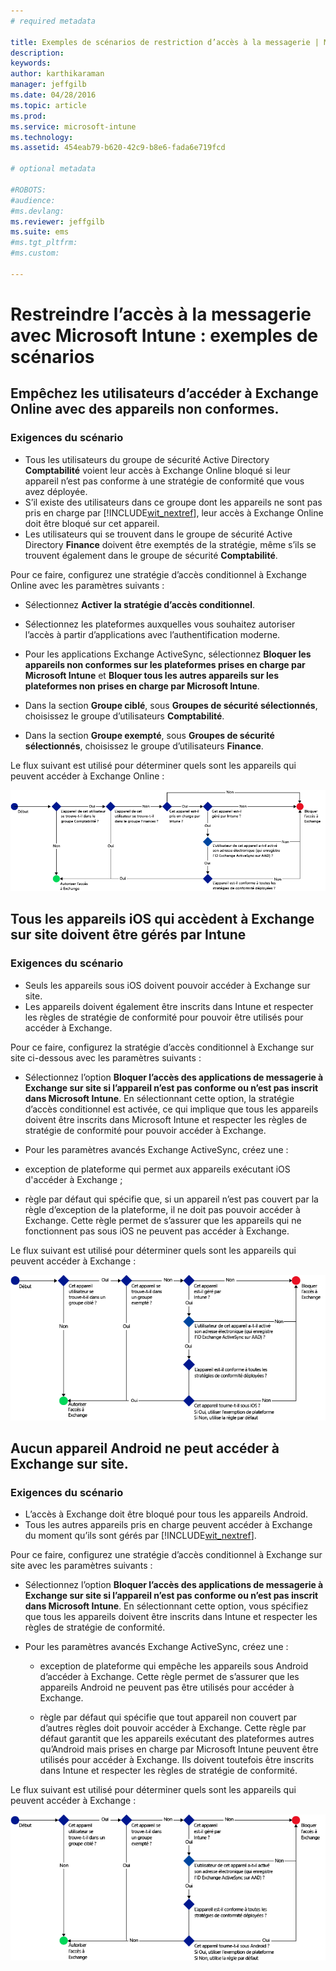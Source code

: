 ```yaml
---
# required metadata

title: Exemples de scénarios de restriction d’accès à la messagerie | Microsoft Intune
description:
keywords:
author: karthikaraman
manager: jeffgilb
ms.date: 04/28/2016
ms.topic: article
ms.prod:
ms.service: microsoft-intune
ms.technology:
ms.assetid: 454eab79-b620-42c9-b8e6-fada6e719fcd

# optional metadata

#ROBOTS:
#audience:
#ms.devlang:
ms.reviewer: jeffgilb
ms.suite: ems
#ms.tgt_pltfrm:
#ms.custom:

---
```


# Restreindre l’accès à la messagerie avec Microsoft Intune : exemples de scénarios

## Empêchez les utilisateurs d’accéder à Exchange Online avec des appareils non conformes.
### Exigences du scénario
- Tous les utilisateurs du groupe de sécurité Active Directory **Comptabilité** voient leur accès à Exchange Online bloqué si leur appareil n’est pas conforme à une stratégie de conformité que vous avez déployée.
- S’il existe des utilisateurs dans ce groupe dont les appareils ne sont pas pris en charge par [!INCLUDE[wit_nextref](../includes/wit_nextref_md.md)], leur accès à Exchange Online doit être bloqué sur cet appareil.
- Les utilisateurs qui se trouvent dans le groupe de sécurité Active Directory **Finance** doivent être exemptés de la stratégie, même s’ils se trouvent également dans le groupe de sécurité **Comptabilité**.

Pour ce faire, configurez une stratégie d’accès conditionnel à Exchange Online avec les paramètres suivants :

-   Sélectionnez **Activer la stratégie d’accès conditionnel**.

- Sélectionnez les plateformes auxquelles vous souhaitez autoriser l’accès à partir d’applications avec l’authentification moderne.
- Pour les applications Exchange ActiveSync, sélectionnez **Bloquer les appareils non conformes sur les plateformes prises en charge par Microsoft Intune** et **Bloquer tous les autres appareils sur les plateformes non prises en charge par Microsoft Intune**.
-   Dans la section **Groupe ciblé**, sous **Groupes de sécurité sélectionnés**, choisissez le groupe d’utilisateurs **Comptabilité**.

-   Dans la section **Groupe exempté**, sous **Groupes de sécurité sélectionnés**, choisissez le groupe d’utilisateurs **Finance**.


Le flux suivant est utilisé pour déterminer quels sont les appareils qui peuvent accéder à Exchange Online :

![Flux d’accès des appareils](./media/ConditionalAccess8-5.png)

## Tous les appareils iOS qui accèdent à Exchange sur site doivent être gérés par Intune
### Exigences du scénario
- Seuls les appareils sous iOS doivent pouvoir accéder à Exchange sur site.
- Les appareils doivent également être inscrits dans Intune et respecter les règles de stratégie de conformité pour pouvoir être utilisés pour accéder à Exchange.

Pour ce faire, configurez la stratégie d’accès conditionnel à Exchange sur site ci-dessous avec les paramètres suivants :

-   Sélectionnez l’option **Bloquer l’accès des applications de messagerie à Exchange sur site si l’appareil n’est pas conforme ou n’est pas inscrit dans Microsoft Intune**. En sélectionnant cette option, la stratégie d’accès conditionnel est activée, ce qui implique que tous les appareils doivent être inscrits dans Microsoft Intune et respecter les règles de stratégie de conformité pour pouvoir accéder à Exchange.

-   Pour les paramètres avancés Exchange ActiveSync, créez une :

  -   exception de plateforme qui permet aux appareils exécutant iOS d'accéder à Exchange ;   

  -   règle par défaut qui spécifie que, si un appareil n’est pas couvert par la règle d’exception de la plateforme, il ne doit pas pouvoir accéder à Exchange. Cette règle permet de s’assurer que les appareils qui ne fonctionnent pas sous iOS ne peuvent pas accéder à Exchange.

Le flux suivant est utilisé pour déterminer quels sont les appareils qui peuvent accéder à Exchange :

![Flux d’accès des appareils](./media/ConditionalAccess8-3.png)

## Aucun appareil Android ne peut accéder à Exchange sur site.
### Exigences du scénario
- L’accès à Exchange doit être bloqué pour tous les appareils Android.
- Tous les autres appareils pris en charge peuvent accéder à Exchange du moment qu’ils sont gérés par [!INCLUDE[wit_nextref](../includes/wit_nextref_md.md)].

Pour ce faire, configurez une stratégie d’accès conditionnel à Exchange sur site avec les paramètres suivants :

-   Sélectionnez l’option **Bloquer l’accès des applications de messagerie à Exchange sur site si l’appareil n’est pas conforme ou n’est pas inscrit dans Microsoft Intune**. En sélectionnant cette option, vous spécifiez que tous les appareils doivent être inscrits dans Intune et respecter les règles de stratégie de conformité.

- Pour les paramètres avancés Exchange ActiveSync, créez une :
  -   exception de plateforme qui empêche les appareils sous Android d’accéder à Exchange. Cette règle permet de s’assurer que les appareils Android ne peuvent pas être utilisés pour accéder à Exchange.

  -   règle par défaut qui spécifie que tout appareil non couvert par d’autres règles doit pouvoir accéder à Exchange. Cette règle par défaut garantit que les appareils exécutant des plateformes autres qu’Android mais prises en charge par Microsoft Intune peuvent être utilisés pour accéder à Exchange. Ils doivent toutefois être inscrits dans Intune et respecter les règles de stratégie de conformité.

Le flux suivant est utilisé pour déterminer quels sont les appareils qui peuvent accéder à Exchange :

![Flux d’accès des appareils](./media/ConditionalAccess8-4.png)


<!--HONumber=May16_HO1-->


